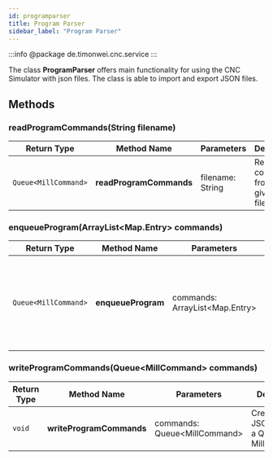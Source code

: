 ```yaml
---
id: programparser
title: Program Parser
sidebar_label: "Program Parser"
---
```


:::info
@package de.timonwei.cnc.service
:::


The class **ProgramParser** offers main functionality for using the CNC Simulator with json files. The class is able to import and export JSON files.

## Methods

### readProgramCommands(String filename)
| Return Type   | Method Name            | Parameters                | Description    |
| ------------- | ---------------------- | ------------------------- | -------------- |
| `Queue<MillCommand>` | **readProgramCommands**            | filename: String      | Reads the commands from a given JSON file |

### enqueueProgram(ArrayList<Map.Entry\> commands)
| Return Type   | Method Name            | Parameters                | Description             |
| ------------- | ---------------------- | ------------------------- | ----------------------- |
| `Queue<MillCommand>` | **enqueueProgram**            | commands: ArrayList<Map.Entry\>      | Converts the Map.Entry's to a class and returns a queue for the program execution |


### writeProgramCommands(Queue<MillCommand\> commands)
| Return Type   | Method Name            | Parameters                | Description    |
| ------------- | ---------------------- | ------------------------- | -------------- |
| `void` | **writeProgramCommands**            | commands: Queue<MillCommand\>      | Creates a JSON file from a Queue of MillCommands  |